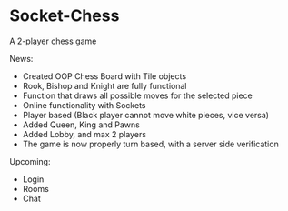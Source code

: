 # Socket-Chess
A 2-player chess game

News:
- Created OOP Chess Board with Tile objects
- Rook, Bishop and Knight are fully functional
- Function that draws all possible moves for the selected piece
- Online functionality with Sockets
- Player based (Black player cannot move white pieces, vice versa)
- Added Queen, King and Pawns
- Added Lobby, and max 2 players
- The game is now properly turn based, with a server side verification

Upcoming:
- Login
- Rooms
- Chat
